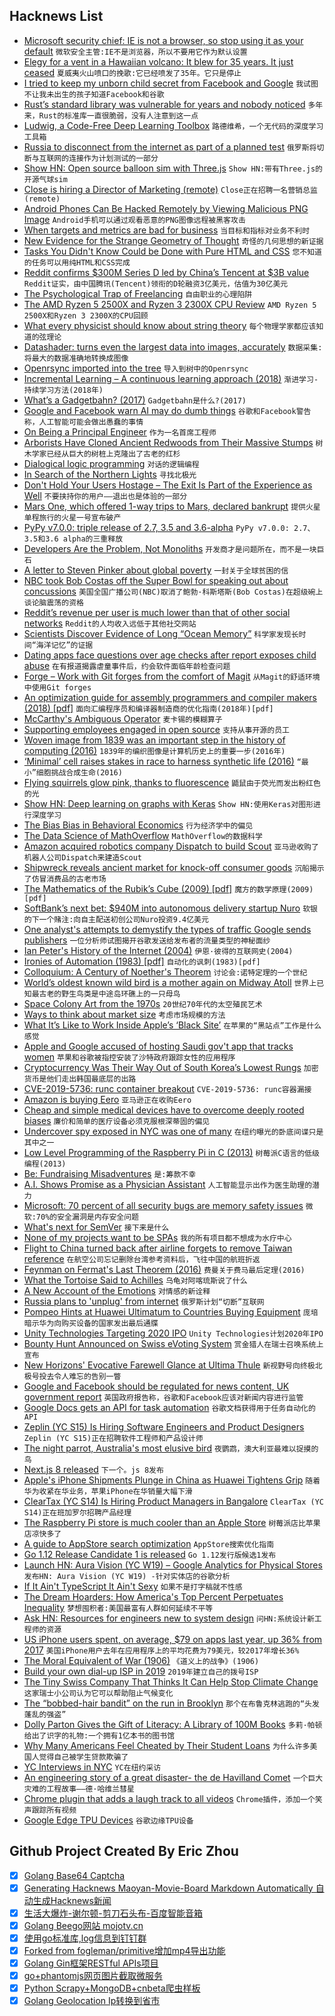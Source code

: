 ## Hacknews List


- [Microsoft security chief: IE is not a browser, so stop using it as your default](https://www.zdnet.com/article/microsoft-security-chief-ie-is-not-a-browser-so-stop-using-it-as-your-default/)  `微软安全主管:IE不是浏览器，所以不要用它作为默认设置`
- [Elegy for a vent in a Hawaiian volcano: It blew for 35 years. It just ceased](https://www.washingtonpost.com/outlook/a-prolific-vent-in-a-hawaii-volcano-blew-for-35-years-it-has-just-stopped/2019/02/08/d4e7e6be-2aec-11e9-b011-d8500644dc98_story.html)  `夏威夷火山喷口的挽歌:它已经喷发了35年。它只是停止`
- [I tried to keep my unborn child secret from Facebook and Google](https://www.wired.co.uk/article/the-internet-hates-secrets)  `我试图不让我未出生的孩子知道Facebook和谷歌`
- [Rust’s standard library was vulnerable for years and nobody noticed](https://medium.com/@shnatsel/how-rusts-standard-library-was-vulnerable-for-years-and-nobody-noticed-aebf0503c3d6)  `多年来，Rust的标准库一直很脆弱，没有人注意到这一点`
- [Ludwig, a Code-Free Deep Learning Toolbox](https://eng.uber.com/introducing-ludwig/)  `路德维希，一个无代码的深度学习工具箱`
- [Russia to disconnect from the internet as part of a planned test](https://www.zdnet.com/article/russia-to-disconnect-from-the-internet-as-part-of-a-planned-test/)  `俄罗斯将切断与互联网的连接作为计划测试的一部分`
- [Show HN: Open source balloon sim with Three.js](https://alexanderperrin.com.au/triangles/ballooning/)  `Show HN:带有Three.js的开源气球sim`
- [Close is hiring a Director of Marketing (remote)](https://jobs.lever.co/close.io/26a9072c-4ede-42b5-b2a6-43ac6742ccde?lever-origin=applied&amp;lever-source%5B%5D=HN)  `Close正在招聘一名营销总监(remote)`
- [Android Phones Can Be Hacked Remotely by Viewing Malicious PNG Image](https://source.android.com/security/bulletin/2019-02-01.html)  `Android手机可以通过观看恶意的PNG图像远程被黑客攻击`
- [When targets and metrics are bad for business](https://thehustle.co/Goodharts-Law)  `当目标和指标对业务不利时`
- [New Evidence for the Strange Geometry of Thought](http://nautil.us/blog/new-evidence-for-the-geometry-of-thought)  `奇怪的几何思想的新证据`
- [Tasks You Didn&#39;t Know Could be Done with Pure HTML and CSS](https://www.256kilobytes.com/content/show/4399/get-these-dependencies-off-my-lawn-5-tasks-you-didnt-know-could-be-done-with-pure-html-and-css)  `您不知道的任务可以用纯HTML和CSS完成`
- [Reddit confirms $300M Series D led by China’s Tencent at $3B value](https://techcrunch.com/2019/02/11/reddit-300-million/)  `Reddit证实，由中国腾讯(Tencent)领衔的D轮融资3亿美元，估值为30亿美元`
- [The Psychological Trap of Freelancing](https://www.thecut.com/2019/02/why-freelancing-creates-anxiety-about-money.html)  `自由职业的心理陷阱`
- [The AMD Ryzen 5 2500X and Ryzen 3 2300X CPU Review](https://www.anandtech.com/show/13945/the-amd-ryzen-5-2500x-and-ryzen-3-2300x-cpu-review)  `AMD Ryzen 5 2500X和Ryzen 3 2300X的CPU回顾`
- [What every physicist should know about string theory](https://physicstoday.scitation.org/doi/10.1063/PT.3.2980?journalCode=pto)  `每个物理学家都应该知道的弦理论`
- [Datashader: turns even the largest data into images, accurately](http://datashader.org/)  `数据采集:将最大的数据准确地转换成图像`
- [Openrsync imported into the tree](https://undeadly.org/cgi?action=article;sid=20190211081518)  `导入到树中的Openrsync`
- [Incremental Learning – A continuous learning approach (2018)](https://kishorepv.github.io/The-value-of-Incremental_learning/)  `渐进学习-持续学习方法(2018年)`
- [What’s a Gadgetbahn? (2017)](http://www.cat-bus.com/2017/12/gadgetbahn/)  `Gadgetbahn是什么?(2017)`
- [Google and Facebook warn AI may do dumb things](https://www.wired.com/story/google-microsoft-warn-ai-may-do-dumb-things/)  `谷歌和Facebook警告称，人工智能可能会做出愚蠢的事情`
- [On Being a Principal Engineer](https://blog.dbsmasher.com/2019/01/28/on-being-a-principal-engineer.html)  `作为一名首席工程师`
- [Arborists Have Cloned Ancient Redwoods from Their Massive Stumps](https://e360.yale.edu/digest/arborists-have-cloned-ancient-redwoods-from-their-massive-stumps)  `树木学家已经从巨大的树桩上克隆出了古老的红杉`
- [Dialogical logic programming](http://boxbase.org/entries/2019/feb/11/dialogical-logic-programming/)  `对话的逻辑编程`
- [In Search of the Northern Lights](https://www.nytimes.com/2019/02/11/travel/northern-lights-tourism-in-sweden.html)  `寻找北极光`
- [Don&#39;t Hold Your Users Hostage – The Exit Is Part of the Experience as Well](https://chagency.co.uk/blog/increasing-user-retention/dont-take-your-customers-hostages-facilitate-their-exit/)  `不要挟持你的用户——退出也是体验的一部分`
- [Mars One, which offered 1-way trips to Mars, declared bankrupt](https://www.cbc.ca/news/technology/mars-one-bankrupt-1.5014522)  `提供火星单程旅行的火星一号宣布破产`
- [PyPy v7.0.0: triple release of 2.7, 3.5 and 3.6-alpha](https://morepypy.blogspot.com/2019/02/pypy-v700-triple-release-of-27-35-and.html)  `PyPy v7.0.0: 2.7、3.5和3.6 alpha的三重释放`
- [Developers Are the Problem, Not Monoliths](https://codeboje.de/developers-problem-not-monoliths/)  `开发商才是问题所在，而不是一块巨石`
- [A letter to Steven Pinker about global poverty](https://www.jasonhickel.org/blog/2019/2/3/pinker-and-global-poverty)  `一封关于全球贫困的信`
- [NBC took Bob Costas off the Super Bowl for speaking out about concussions](http://www.espn.com/espn/otl/story/_/id/25914913/inside-story-how-legendary-nfl-broadcaster-bob-costas-ended-excised-football-nbc-espn)  `美国全国广播公司(NBC)取消了鲍勃·科斯塔斯(Bob Costas)在超级碗上谈论脑震荡的资格`
- [Reddit’s revenue per user is much lower than that of other social networks](https://www.cnbc.com/2019/02/11/reddit-users-are-the-least-valuable-of-any-social-network.html)  `Reddit的人均收入远低于其他社交网站`
- [Scientists Discover Evidence of Long “Ocean Memory”](https://eos.org/articles/scientists-discover-evidence-of-long-ocean-memory)  `科学家发现长时间“海洋记忆”的证据`
- [Dating apps face questions over age checks after report exposes child abuse](https://techcrunch.com/2019/02/11/dating-apps-face-questions-over-age-checks-after-report-exposes-child-abuse/)  `在有报道揭露虐童事件后，约会软件面临年龄检查问题`
- [Forge – Work with Git forges from the comfort of Magit](https://github.com/magit/forge/)  `从Magit的舒适环境中使用Git forges`
- [An optimization guide for assembly programmers and compiler makers (2018) [pdf]](https://www.agner.org/optimize/microarchitecture.pdf)  `面向汇编程序员和编译器制造商的优化指南(2018年)[pdf]`
- [McCarthy&#39;s Ambiguous Operator](http://www.randomhacks.net/2005/10/11/amb-operator/)  `麦卡锡的模糊算子`
- [Supporting employees engaged in open source](https://opensource.zalando.com/blog/2019/02/Open-Source-Harassment-Policy/)  `支持从事开源的员工`
- [Woven image from 1839 was an important step in the history of computing (2016)](http://www.historyofinformation.com/detail.php?entryid=2245)  `1839年的编织图像是计算机历史上的重要一步(2016年)`
- [‘Minimal’ cell raises stakes in race to harness synthetic life (2016)](https://www.nature.com/news/minimal-cell-raises-stakes-in-race-to-harness-synthetic-life-1.19633)  `“最小”细胞挑战合成生命(2016)`
- [Flying squirrels glow pink, thanks to fluorescence](https://www.nationalgeographic.com/animals/2019/01/flying-squirrels-fluorescent-secretly-glow-pink/)  `鼯鼠由于荧光而发出粉红色的光`
- [Show HN: Deep learning on graphs with Keras](https://github.com/danielegrattarola/spektral)  `Show HN:使用Keras对图形进行深度学习`
- [The Bias Bias in Behavioral Economics](https://www.nowpublishers.com/article/Details/RBE-0092)  `行为经济学中的偏见`
- [The Data Science of MathOverflow](https://blog.wolfram.com/2019/02/01/the-data-science-of-mathoverflow/)  `MathOverflow的数据科学`
- [Amazon acquired robotics company Dispatch to build Scout](https://techcrunch.com/2019/02/07/meet-the-tiny-startup-that-helped-build-amazons-scout-robot/)  `亚马逊收购了机器人公司Dispatch来建造Scout`
- [Shipwreck reveals ancient market for knock-off consumer goods](https://arstechnica.com/science/2019/02/shipwreck-reveals-ancient-market-for-knock-off-consumer-goods/)  `沉船揭示了仿冒消费品的古老市场`
- [The Mathematics of the Rubik’s Cube (2009) [pdf]](https://web.mit.edu/sp.268/www/rubik.pdf)  `魔方的数学原理(2009)[pdf]`
- [SoftBank’s next bet: $940M into autonomous delivery startup Nuro](https://techcrunch.com/2019/02/11/softbanks-next-bet-940m-into-autonomous-delivery-startup-nuro/)  `软银的下一个赌注:向自主配送初创公司Nuro投资9.4亿美元`
- [One analyst&#39;s attempts to demystify the types of traffic Google sends publishers](https://blog.parse.ly/post/7689/analyst-demystify-traffic-google-sends-publishers/)  `一位分析师试图揭开谷歌发送给发布者的流量类型的神秘面纱`
- [Ian Peter&#39;s History of the Internet (2004)](https://www.nethistory.info/History%20of%20the%20Internet/index.html)  `伊恩·彼得的互联网史(2004)`
- [Ironies of Automation (1983) [pdf]](https://www.ise.ncsu.edu/wp-content/uploads/2017/02/Bainbridge_1983_Automatica.pdf)  `自动化的讽刺(1983)[pdf]`
- [Colloquium: A Century of Noether&#39;s Theorem](https://arxiv.org/abs/1902.01989)  `讨论会:诺特定理的一个世纪`
- [World’s oldest known wild bird is a mother again on Midway Atoll](https://www.staradvertiser.com/2019/02/11/hawaii-news/worlds-oldest-known-wild-bird-is-a-mother-again-on-midway-atoll-2/)  `世界上已知最古老的野生鸟类是中途岛环礁上的一只母鸟`
- [Space Colony Art from the 1970s](https://publicdomainreview.org/collections/space-colony-art-from-the-1970s/)  `20世纪70年代的太空殖民艺术`
- [Ways to think about market size](https://www.ben-evans.com/benedictevans/2015/2/28/market-size)  `考虑市场规模的方法`
- [What It’s Like to Work Inside Apple’s ‘Black Site’](https://www.bloomberg.com/news/features/2019-02-11/apple-black-site-gives-contractors-few-perks-little-security)  `在苹果的“黑站点”工作是什么感觉`
- [Apple and Google accused of hosting Saudi gov&#39;t app that tracks women](https://www.businessinsider.com/apple-google-criticised-for-saudi-government-app-activists-say-fuel-discrimination-2019-2)  `苹果和谷歌被指控安装了沙特政府跟踪女性的应用程序`
- [Cryptocurrency Was Their Way Out of South Korea’s Lowest Rungs](https://www.nytimes.com/2019/02/10/business/south-korea-bitcoin-cryptocurrencies.html)  `加密货币是他们走出韩国最底层的出路`
- [CVE-2019-5736: runc container breakout](https://seclists.org/oss-sec/2019/q1/119)  `CVE-2019-5736: runc容器漏接`
- [Amazon is buying Eero](https://techcrunch.com/2019/02/11/amazon-is-buying-home-mesh-router-startup-eero/)  `亚马逊正在收购Eero`
- [Cheap and simple medical devices have to overcome deeply rooted biases](https://www.newyorker.com/science/elements/reverse-innovation-could-save-lives-why-isnt-western-medicine-embracing-it)  `廉价和简单的医疗设备必须克服根深蒂固的偏见`
- [Undercover spy exposed in NYC was one of many](https://apnews.com/a1d1af4256c04cc5a36347667e966a14)  `在纽约曝光的卧底间谍只是其中之一`
- [Low Level Programming of the Raspberry Pi in C (2013)](http://www.pieter-jan.com/node/15)  `树莓派C语言的低级编程(2013)`
- [Be: Fundraising Misadventures](https://mondaynote.com/50-years-in-tech-part-16-be-fundraising-misadventures-23c566b82085)  `是:筹款不幸`
- [A.I. Shows Promise as a Physician Assistant](https://www.nytimes.com/2019/02/11/health/artificial-intelligence-medical-diagnosis.html)  `人工智能显示出作为医生助理的潜力`
- [Microsoft: 70 percent of all security bugs are memory safety issues](https://www.zdnet.com/article/microsoft-70-percent-of-all-security-bugs-are-memory-safety-issues/)  `微软:70%的安全漏洞是内存安全问题`
- [What&#39;s next for SemVer](https://words.steveklabnik.com/what-s-next-for-semver)  `接下来是什么`
- [None of my projects want to be SPAs](https://whatisjasongoldstein.com/writing/help-none-of-my-projects-want-to-be-spas)  `我的所有项目都不想成为水疗中心`
- [Flight to China turned back after airline forgets to remove Taiwan reference](https://www.stuff.co.nz/business/110525974/air-nz-plane-forced-to-turn-around-after-airline-forgot-to-remove-reference-to-taiwan)  `在航空公司忘记删除台湾参考资料后，飞往中国的航班折返`
- [Feynman on Fermat&#39;s Last Theorem (2016)](http://www.lbatalha.com/blog/feynman-on-fermats-last-theorem)  `费曼关于费马最后定理(2016)`
- [What the Tortoise Said to Achilles](https://www.math.dartmouth.edu/~matc/Readers/HowManyAngels/Achilles.html)  `乌龟对阿喀琉斯说了什么`
- [A New Account of the Emotions](http://philosophyofbrains.com/2019/02/11/a-new-account-of-the-emotions.aspx)  `对情感的新诠释`
- [Russia plans to &#39;unplug&#39; from internet](https://www.bbc.com/news/technology-47198426)  `俄罗斯计划“切断”互联网`
- [Pompeo Hints at Huawei Ultimatum to Countries Buying Equipment](https://www.bloomberg.com/news/articles/2019-02-11/pompeo-hints-at-huawei-ultimatum-to-countries-buying-equipment)  `庞培暗示华为向购买设备的国家发出最后通牒`
- [Unity Technologies Targeting 2020 IPO](https://cheddar.com/media/unity-technologies-targeting-2020-ipo-sources)  `Unity Technologies计划2020年IPO`
- [Bounty Hunt Announced on Swiss eVoting System](https://onlinevote-pit.ch/details/)  `赏金猎人在瑞士召唤系统上宣布`
- [New Horizons&#39; Evocative Farewell Glance at Ultima Thule](https://phys.org/news/2019-02-horizons-evocative-farewell-glance-ultima.html)  `新视野号向终极北极号投去令人难忘的告别一瞥`
- [Google and Facebook should be regulated for news content, UK government report](https://www.cnbc.com/2019/02/12/google-facebook-apple-news-should-be-regulated-uk-government-report.html)  `英国政府报告称，谷歌和Facebook应该对新闻内容进行监管`
- [Google Docs gets an API for task automation](https://techcrunch.com/2019/02/11/google-docs-gets-an-api-for-task-automation/)  `谷歌文档获得用于任务自动化的API`
- [Zeplin (YC S15) Is Hiring Software Engineers and Product Designers](https://zeplin.io/careers)  `Zeplin (YC S15)正在招聘软件工程师和产品设计师`
- [The night parrot, Australia&#39;s most elusive bird](https://www.abc.net.au/news/2019-02-10/night-parrot-chase/10612496)  `夜鹦鹉，澳大利亚最难以捉摸的鸟`
- [Next.js 8 released](https://nextjs.org/blog/next-8)  `下一个。js 8发布`
- [Apple&#39;s iPhone Shipments Plunge in China as Huawei Tightens Grip](https://www.bloomberg.com/news/articles/2019-02-11/apple-s-iphone-shipments-plunge-in-china-as-huawei-tightens-grip)  `随着华为收紧在华业务，苹果iPhone在华销量大幅下滑`
- [ClearTax (YC S14) Is Hiring Product Managers in Bangalore](item?id=19142039)  `ClearTax (YC S14)正在班加罗尔招聘产品经理`
- [The Raspberry Pi store is much cooler than an Apple Store](https://techcrunch.com/2019/02/07/the-raspberry-pi-store-is-much-cooler-than-an-apple-store/)  `树莓派店比苹果店凉快多了`
- [A guide to AppStore search optimization](http://blog.rootshell.ir/2019/02/the-perfect-guide-to-appstore-search-optimization-aso/)  `AppStore搜索优化指南`
- [Go 1.12 Release Candidate 1 is released](https://groups.google.com/forum/#!msg/golang-announce/r0R2jijOjBo/Egi-Q4uWGQAJ)  `Go 1.12发行版候选1发布`
- [Launch HN: Aura Vision (YC W19) – Google Analytics for Physical Stores](item?id=19136734)  `发布HN: Aura Vision (YC W19) -针对实体店的谷歌分析`
- [If It Ain&#39;t TypeScript It Ain&#39;t Sexy](https://developer.okta.com/blog/2019/02/11/if-it-aint-typescript)  `如果不是打字稿就不性感`
- [The Dream Hoarders: How America&#39;s Top Percent Perpetuates Inequality](https://bostonreview.net/class-inequality-education-opportunity/richard-v-reeves-dream-hoarders-how-americas-top-20-percent)  `梦想囤积者:美国最富有人群如何延续不平等`
- [Ask HN: Resources for engineers new to system design](item?id=19133097)  `问HN:系统设计新工程师的资源`
- [US iPhone users spent, on average, $79 on apps last year, up 36% from 2017](https://techcrunch.com/2019/02/11/us-iphone-users-spent-79-last-year-up-36-from-2017/)  `美国iPhone用户去年在应用程序上的平均花费为79美元，较2017年增长36%`
- [The Moral Equivalent of War (1906)](https://www.uky.edu/~eushe2/Pajares/moral.html)  `《道义上的战争》(1906)`
- [Build your own dial-up ISP in 2019](https://dogemicrosystems.ca/wiki/Build_you_own_dial_up_ISP_in_2019)  `2019年建立自己的拨号ISP`
- [The Tiny Swiss Company That Thinks It Can Help Stop Climate Change](https://www.nytimes.com/2019/02/12/magazine/climeworks-business-climate-change.html)  `这家瑞士小公司认为它可以帮助阻止气候变化`
- [The “bobbed-hair bandit” on the run in Brooklyn](https://ephemeralnewyork.wordpress.com/2019/02/11/the-bobbed-hair-bandit-on-the-run-in-brooklyn/)  `那个在布鲁克林逃跑的“头发蓬乱的强盗”`
- [Dolly Parton Gives the Gift of Literacy: A Library of 100M Books](https://www.npr.org/sections/ed/2018/03/01/589912466/dolly-parton-gives-the-gift-of-literacy-a-library-of-100-million-books)  `多莉·帕顿给出了识字的礼物:一个拥有1亿本书的图书馆`
- [Why Many Americans Feel Cheated by Their Student Loans](https://www.buzzfeednews.com/article/annehelenpetersen/student-debt-college-public-service-loan-forgiveness)  `为什么许多美国人觉得自己被学生贷款欺骗了`
- [YC Interviews in NYC](https://blog.ycombinator.com/yc-interviews-in-nyc/)  `YC在纽约采访`
- [An engineering story of a great disaster- the de Havilland Comet](http://www.greatdisasters.co.uk/the-de-havilland-comet/)  `一个巨大灾难的工程故事——德·哈维兰彗星`
- [Chrome plugin that adds a laugh track to all videos](https://labs.earthpeople.se/2019/02/make-all-videos-fun-to-watch/)  `Chrome插件，添加一个笑声跟踪所有视频`
- [Google Edge TPU Devices](https://aiyprojects.withgoogle.com/edge-tpu)  `谷歌边缘TPU设备`

## Github Project Created By Eric Zhou

- [x] [Golang Base64 Captcha](https://github.com/mojocn/base64Captcha)
- [x] [Generating Hacknews Maoyan-Movie-Board Markdown Automatically 自动生成Hacknews新闻](https://github.com/dejavuzhou/md-genie)
- [x] [生活大爆炸-谢尔顿-剪刀石头布-百度智能音箱](https://github.com/mojocn/dueros-bang-game)
- [x] [Golang Beego网站 mojotv.cn](https://github.com/mojocn/www.mojotv.cn)
- [x] [使用go标准库,log信息到钉钉群](https://github.com/mojocn/dooger)
- [x] [Forked from fogleman/primitive增加mp4导出功能](https://github.com/mojocn/primitive)
- [x] [Golang Gin框架RESTful APIs项目](https://github.com/JJJJJJJerk/ezier-golang-web-api-framework)
- [x] [go+phantomjs网页图片截取微服务](https://github.com/mojocn/screen_shot)
- [x] [Python Scrapy+MongoDB+cnbeta爬虫样板](https://github.com/mojocn/scrapy_mongodb_boilerplate_cnbeta)
- [x] [Golang Geolocation Ip转换到省市](https://github.com/mojocn/ip2location)